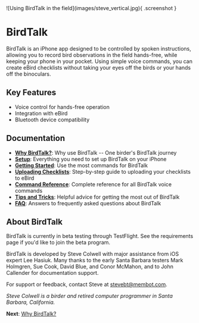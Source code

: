 <div class="image-container" markdown>
![Using BirdTalk in the field](images/steve_vertical.jpg){ .screenshot }
</div>

# BirdTalk

<div class="content-wrap" markdown="1">

BirdTalk is an iPhone app designed to be controlled by spoken instructions, allowing you to record bird observations in the field hands-free, while keeping your phone in your pocket. Using simple voice commands, you can create eBird checklists without taking your eyes off the birds or your hands off the binoculars.

## Key Features

- Voice control for hands-free operation
- Integration with eBird
- Bluetooth device compatibility

<div class="clear-floats"></div>

## Documentation

- **[Why BirdTalk?](testimonial.md)**: Why use BirdTalk -- One birder's BirdTalk journey
- **[Setup](installation/requirements-and-setup.md)**: Everything you need to set up BirdTalk on your iPhone
- **[Getting Started](getting-started.md)**: Use the most commands for BirdTalk
- **[Uploading Checklists](uploading-checklists.md)**: Step-by-step guide to uploading your checklists to eBird
- **[Command Reference](commands/reference.md)**: Complete reference for all BirdTalk voice commands
- **[Tips and Tricks](tips-and-tricks.md)**: Helpful advice for getting the most out of BirdTalk
- **[FAQ](faq.md)**: Answers to frequently asked questions about BirdTalk

</div>

<div class="clear-floats"></div>

## About BirdTalk

BirdTalk is currently in beta testing through TestFlight. See the requirements page if you'd like to join the beta program.

BirdTalk is developed by Steve Colwell with major assistance from iOS expert Lee Hasiuk.  Many thanks to the early Santa Barbara testers Mark Holmgren, Sue Cook, David Blue, and Conor McMahon, and to John Callender for documentation support.

For support or feedback, contact Steve at [stevebt@membot.com](mailto:stevebt@membot.com).

<i>Steve Colwell is a birder and retired computer programmer in Santa Barbara, California.</i>

**Next**: [Why BirdTalk?](testimonial.md)

